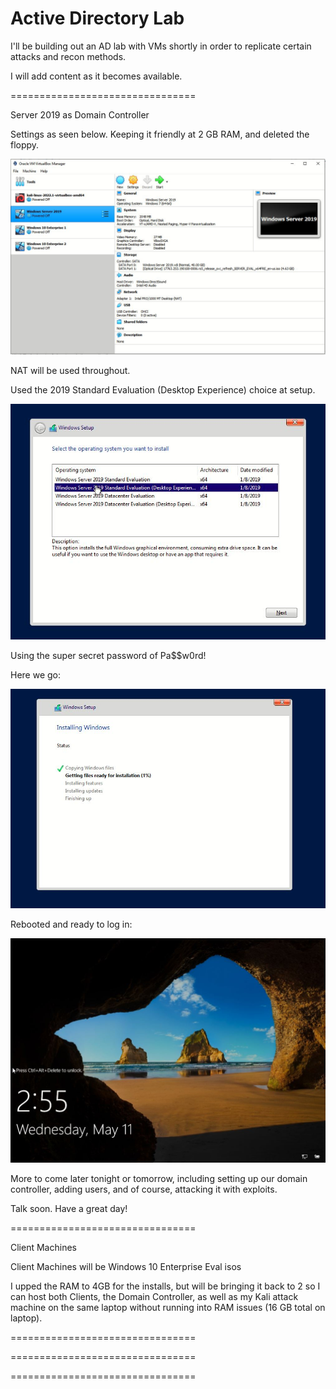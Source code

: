 # Active Directory Lab

I'll be building out an AD lab with VMs shortly in order to replicate certain attacks and recon methods.

I will add content as it becomes available.


================================


Server 2019 as Domain Controller

Settings as seen below. Keeping it friendly at 2 GB RAM, and deleted the floppy.

![alt text](https://github.com/robertsledge/ActiveDirectoryLab/blob/main/1a.JPG)

NAT will be used throughout.

Used the 2019 Standard Evaluation (Desktop Experience) choice at setup.

![alt text](https://github.com/robertsledge/ActiveDirectoryLab/blob/main/2.JPG)

Using the super secret password of Pa$$w0rd!

Here we go:

![alt text](https://github.com/robertsledge/ActiveDirectoryLab/blob/main/3.JPG)

Rebooted and ready to log in:

![alt text](https://github.com/robertsledge/ActiveDirectoryLab/blob/main/4.JPG)


More to come later tonight or tomorrow, including setting up our domain controller, adding users, and of course, attacking it with exploits. 

Talk soon. Have a great day!

================================

Client Machines

Client Machines will be Windows 10 Enterprise Eval isos

I upped the RAM to 4GB for the installs, but will be bringing it back to 2 so I can host both Clients, the Domain Controller, as well as my Kali attack machine on the same laptop without running into RAM issues (16 GB total on laptop).



================================

================================

================================
